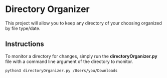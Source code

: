 # Directory Organizer

This project will allow you to keep any directory of your choosing organized by file type/date.

## Instructions

To monitor a directory for changes, simply run the **directoryOrganizer.py** file with a command line argument of the directory to monitor.

    python3 directoryOrganizer.py /Users/you/Downloads